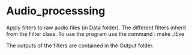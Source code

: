 # Audio_processsing

Apply filters to raw audio files (in Data folder). The different filters inherit from the Filter class.
To use the program use the command : make
                                     ./Exe
                                     
The outputs of the filters are contained in the Output folder.
